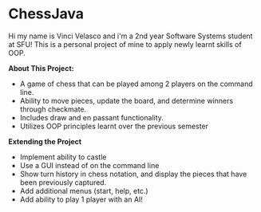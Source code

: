 # ChessJava
Hi my name is Vinci Velasco and i'm a 2nd year Software Systems student at SFU!
This is a personal project of mine to apply newly learnt skills of OOP. 

**About This Project:**
- A game of chess that can be played among 2 players on the command line.
- Ability to move pieces, update the board, and determine winners through checkmate.
- Includes draw and en passant functionality.
- Utilizes OOP principles learnt over the previous semester

**Extending the Project**
- Implement ability to castle
- Use a GUI instead of on the command line
- Show turn history in chess notation, and display the pieces that have been
  previously captured.
- Add additional menus (start, help, etc.)
- Add ability to play 1 player with an AI!
